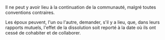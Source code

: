   
 Il ne peut y avoir lieu à la continuation de la communauté, malgré toutes conventions contraires.  

  
 Les époux peuvent, l'un ou l'autre, demander, s'il y a lieu, que, dans leurs rapports mutuels, l'effet de la dissolution soit reporté à la date où ils ont cessé de cohabiter et de collaborer.  
